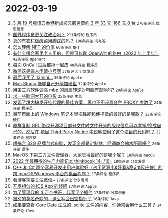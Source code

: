 # 2022-03-19

1. [3 月 19 号腾讯云香港新加坡云服务器约 3 年 33 元-166 元 8 台](https://www.v2ex.com/t/841460) `270条评论` `优惠信息`
1. [国外程序员更关注政治吗？](https://www.v2ex.com/t/841462) `211条评论` `程序员`
1. [真的有农村做酸菜用脚踩的吗？](https://www.v2ex.com/t/841413) `106条评论` `问与答`
1. [怎么理解 NFT 的价值](https://www.v2ex.com/t/841416) `66条评论` `NFT`
1. [有什么适合家里老人用的，但是可以刷 OpenWrt 的路由（2022 年上半年）](https://www.v2ex.com/t/841405) `42条评论` `OpenWrt`
1. [每次 OnCall 过后都掉一层皮](https://www.v2ex.com/t/841452) `40条评论` `程序员`
1. [微信这是逼人申请小号啊](https://www.v2ex.com/t/841468) `37条评论` `分享发现`
1. [最后我买了 13mini...](https://www.v2ex.com/t/841471) `36条评论` `Apple`
1. [Mac Studio 能够自己升级加硬盘](https://www.v2ex.com/t/841412) `32条评论` `Apple`
1. [用第三方软件调高 mbp 的风扇转速对电脑有影响吗?](https://www.v2ex.com/t/841418) `28条评论` `Apple`
1. [求一些脑洞大开的电影](https://www.v2ex.com/t/841527) `25条评论` `电影`
1. [发现了境内搞发开挂代理的最佳方案，再也不用设置各种 PROXY 参数了](https://www.v2ex.com/t/841488) `24条评论` `程序员`
1. [目前市面上的 Windows 笔记本里把性能和便携做的最好的是哪款？](https://www.v2ex.com/t/841510) `22条评论` `硬件`
1. [原样复制 GPL 协议开源项目部分文件时文件开头的版权信息可以拿掉/换成自己的，然后在 项目 Third Party Notice 中说明使用了这个项目的代码吗？](https://www.v2ex.com/t/841433) `22条评论` `程序员`
1. [想搞台 32G 品牌台式电脑，发现全都是定制款，经销商会缩水配置吗？](https://www.v2ex.com/t/841464) `20条评论` `硬件`
1. [MacOS 下第三方文件管理器，大家觉得最好的是哪个呢？](https://www.v2ex.com/t/841523) `18条评论` `macOS`
1. [2022 年最期待的生产力笔记本 thinkbook 14+/16+](https://www.v2ex.com/t/841409) `18条评论` `分享发现`
1. [C++ 和 C# 哪个容易开发出用户体验好（占用资源小&好看&稳定&反应快）的跨 macOS/Windows 平台的桌面程序？](https://www.v2ex.com/t/841554) `17条评论` `程序员`
1. [看博客需要关注微信~](https://www.v2ex.com/t/841547) `17条评论` `分享发现`
1. [开发相似的 IOS App 的疑问](https://www.v2ex.com/t/841490) `17条评论` `Apple`
1. [为了管理我的 4 万个书签，我写了个插件](https://www.v2ex.com/t/841442) `17条评论` `分享创造`
1. [被怼的莫名奇妙的，这么写会出空指针？](https://www.v2ex.com/t/841447) `16条评论` `Java`
1. [如果要查看 Core Data 生成的 .sqlite 文件的内容，你通常会用什么工具？](https://www.v2ex.com/t/841477) `14条评论` `iDev`
